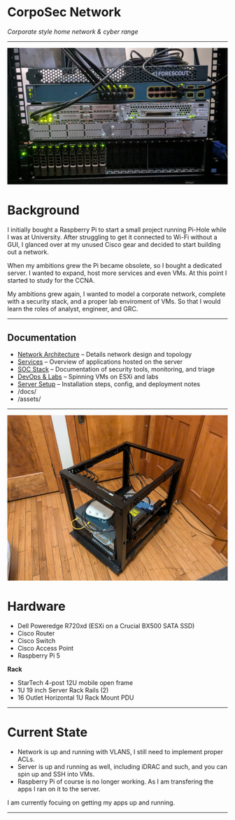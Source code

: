 # CorpoSec Network
*Corporate style home network & cyber range*

---

![alt text](assets/Front.jpg)
# Background
I initially bought a Raspberry Pi to start a small project running Pi-Hole while I was at University. After struggling to get it connected to Wi-Fi without a GUI, I glanced over at my unused Cisco gear and decided to start building out a network.

When my ambitions grew the Pi became obsolete, so I bought a dedicated server. I wanted to expand, host more services and even VMs. At this point I started to study for the CCNA.

My ambitions grew again, I wanted to model a corporate network, complete with a security stack, and a proper lab enviroment of VMs. So that I would learn the roles of analyst, engineer, and GRC.

---

## Documentation
- [Network Architecture](/docs/Network-Architecture.md) – Details network design and topology  
- [Services](/docs/Services.md) – Overview of applications hosted on the server  
- [SOC Stack](/docs/SOC.md) – Documentation of security tools, monitoring, and triage  
- [DevOps & Labs](/docs/DevOps-Lab.md) – Spinning VMs on ESXi and labs  
- [Server Setup](/docs/Server-Setup.md) – Installation steps, config, and deployment notes  
- /docs/
- /assets/

---
![alt text](assets/Full.jpg)
# Hardware
  - Dell Poweredge R720xd (ESXi on a Crucial BX500 SATA SSD)
  - Cisco Router
  - Cisco Switch
  - Cisco Access Point
  - Raspberry Pi 5
  
  **Rack**
  - StarTech 4-post 12U mobile open frame
  - 1U 19 inch Server Rack Rails (2)
  - 16 Outlet Horizontal 1U Rack Mount PDU
---
# Current State
- Network is up and running with VLANS, I still need to implement proper ACLs.
- Server is up and running as well, including iDRAC and such, and you can spin up and SSH into VMs.
- Raspberry Pi of course is no longer working. As I am transfering the apps I ran on it to the server.

I am currently focuing on getting my apps up and running.

---



